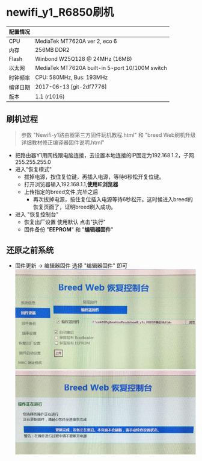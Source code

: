 # newifi_y1_R6850刷机
配置情况 | &nbsp;
------------ | -------------
CPU | MediaTek MT7620A ver 2, eco 6
内存  |256MB DDR2
Flash | Winbond W25Q128 @ 24MHz (16MB) 
以太网 | MediaTek MT7620A built-in 5-port 10/100M switch 
时钟频率 | CPU:  580MHz, Bus: 193MHz 
编译日期 | 2017-06-13 [git-2df7776] 
版本 | 1.1 (r1016) 

## 刷机过程 
> 参数 "Newifi-y1路由器第三方固件玩机教程.html" 和 "breed Web刷机升级详细教材修正编译器固件说明.html"
- 把路由器Y1用网线跟电脑连接，去设置本地连接的IP固定为192.168.1.2，子网255.255.255.0
- 进入"恢复模式"
	- 拔掉电源，按住复位键，再插入电源，等待6秒松开复位键。
	- 打开浏览器输入192.168.1.1,**使用IE浏览器**
	- 上传指定的breed文件,完毕之后
		- 再次拔掉电源，按住复位插入电源等待6秒松开。这时候进入breed的恢复页面了，证明breed刷入成功。
- 进入 "恢复控制台"
	- 恢复出厂设置 使用默认 点击"执行"
	- 固件备份 "**EEPROM**" 和 "**编辑器固件**" 

## 还原之前系统
- 固件更新 -> 编辑器固件 选择 "编辑器固件" 即可
![](../images/reset_os1.png) 
	![](../images/reset_os2.png)
